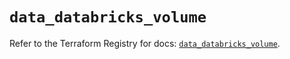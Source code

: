 # `data_databricks_volume`

Refer to the Terraform Registry for docs: [`data_databricks_volume`](https://registry.terraform.io/providers/databricks/databricks/1.89.0/docs/data-sources/volume).
